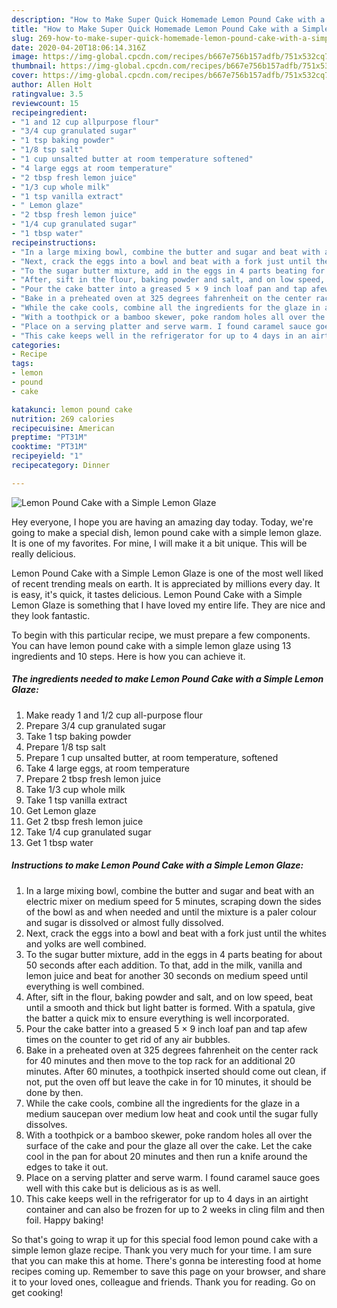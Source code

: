 ```yaml
---
description: "How to Make Super Quick Homemade Lemon Pound Cake with a Simple Lemon Glaze"
title: "How to Make Super Quick Homemade Lemon Pound Cake with a Simple Lemon Glaze"
slug: 269-how-to-make-super-quick-homemade-lemon-pound-cake-with-a-simple-lemon-glaze
date: 2020-04-20T18:06:14.316Z
image: https://img-global.cpcdn.com/recipes/b667e756b157adfb/751x532cq70/lemon-pound-cake-with-a-simple-lemon-glaze-recipe-main-photo.jpg
thumbnail: https://img-global.cpcdn.com/recipes/b667e756b157adfb/751x532cq70/lemon-pound-cake-with-a-simple-lemon-glaze-recipe-main-photo.jpg
cover: https://img-global.cpcdn.com/recipes/b667e756b157adfb/751x532cq70/lemon-pound-cake-with-a-simple-lemon-glaze-recipe-main-photo.jpg
author: Allen Holt
ratingvalue: 3.5
reviewcount: 15
recipeingredient:
- "1 and 12 cup allpurpose flour"
- "3/4 cup granulated sugar"
- "1 tsp baking powder"
- "1/8 tsp salt"
- "1 cup unsalted butter at room temperature softened"
- "4 large eggs at room temperature"
- "2 tbsp fresh lemon juice"
- "1/3 cup whole milk"
- "1 tsp vanilla extract"
- " Lemon glaze"
- "2 tbsp fresh lemon juice"
- "1/4 cup granulated sugar"
- "1 tbsp water"
recipeinstructions:
- "In a large mixing bowl, combine the butter and sugar and beat with an electric mixer on medium speed for 5 minutes, scraping down the sides of the bowl as and when needed and until the mixture is a paler colour and sugar is dissolved or almost fully dissolved."
- "Next, crack the eggs into a bowl and beat with a fork just until the whites and yolks are well combined."
- "To the sugar butter mixture, add in the eggs in 4 parts beating for about 50 seconds after each addition. To that, add in the milk, vanilla and lemon juice and beat for another 30 seconds on medium speed until everything is well combined."
- "After, sift in the flour, baking powder and salt, and on low speed, beat until a smooth and thick but light batter is formed. With a spatula, give the batter a quick mix to ensure everything is well incorporated."
- "Pour the cake batter into a greased 5 × 9 inch loaf pan and tap afew times on the counter to get rid of any air bubbles."
- "Bake in a preheated oven at 325 degrees fahrenheit on the center rack for 40 minutes and then move to the top rack for an additional 20 minutes. After 60 minutes, a toothpick inserted should come out clean, if not, put the oven off but leave the cake in for 10 minutes, it should be done by then."
- "While the cake cools, combine all the ingredients for the glaze in a medium saucepan over medium low heat and cook until the sugar fully dissolves."
- "With a toothpick or a bamboo skewer, poke random holes all over the surface of the cake and pour the glaze all over the cake. Let the cake cool in the pan for about 20 minutes and then run a knife around the edges to take it out."
- "Place on a serving platter and serve warm. I found caramel sauce goes well with this cake but is delicious as is as well."
- "This cake keeps well in the refrigerator for up to 4 days in an airtight container and can also be frozen for up to 2 weeks in cling film and then foil. Happy baking!"
categories:
- Recipe
tags:
- lemon
- pound
- cake

katakunci: lemon pound cake 
nutrition: 269 calories
recipecuisine: American
preptime: "PT31M"
cooktime: "PT31M"
recipeyield: "1"
recipecategory: Dinner

---
```



![Lemon Pound Cake with a Simple Lemon Glaze](https://img-global.cpcdn.com/recipes/b667e756b157adfb/751x532cq70/lemon-pound-cake-with-a-simple-lemon-glaze-recipe-main-photo.jpg)

Hey everyone, I hope you are having an amazing day today. Today, we're going to make a special dish, lemon pound cake with a simple lemon glaze. It is one of my favorites. For mine, I will make it a bit unique. This will be really delicious.



Lemon Pound Cake with a Simple Lemon Glaze is one of the most well liked of recent trending meals on earth. It is appreciated by millions every day. It is easy, it's quick, it tastes delicious. Lemon Pound Cake with a Simple Lemon Glaze is something that I have loved my entire life. They are nice and they look fantastic.


To begin with this particular recipe, we must prepare a few components. You can have lemon pound cake with a simple lemon glaze using 13 ingredients and 10 steps. Here is how you can achieve it.

<!--inarticleads1-->

##### The ingredients needed to make Lemon Pound Cake with a Simple Lemon Glaze:

1. Make ready 1 and 1/2 cup all-purpose flour
1. Prepare 3/4 cup granulated sugar
1. Take 1 tsp baking powder
1. Prepare 1/8 tsp salt
1. Prepare 1 cup unsalted butter, at room temperature, softened
1. Take 4 large eggs, at room temperature
1. Prepare 2 tbsp fresh lemon juice
1. Take 1/3 cup whole milk
1. Take 1 tsp vanilla extract
1. Get  Lemon glaze
1. Get 2 tbsp fresh lemon juice
1. Take 1/4 cup granulated sugar
1. Get 1 tbsp water




<!--inarticleads2-->

##### Instructions to make Lemon Pound Cake with a Simple Lemon Glaze:

1. In a large mixing bowl, combine the butter and sugar and beat with an electric mixer on medium speed for 5 minutes, scraping down the sides of the bowl as and when needed and until the mixture is a paler colour and sugar is dissolved or almost fully dissolved.
1. Next, crack the eggs into a bowl and beat with a fork just until the whites and yolks are well combined.
1. To the sugar butter mixture, add in the eggs in 4 parts beating for about 50 seconds after each addition. To that, add in the milk, vanilla and lemon juice and beat for another 30 seconds on medium speed until everything is well combined.
1. After, sift in the flour, baking powder and salt, and on low speed, beat until a smooth and thick but light batter is formed. With a spatula, give the batter a quick mix to ensure everything is well incorporated.
1. Pour the cake batter into a greased 5 × 9 inch loaf pan and tap afew times on the counter to get rid of any air bubbles.
1. Bake in a preheated oven at 325 degrees fahrenheit on the center rack for 40 minutes and then move to the top rack for an additional 20 minutes. After 60 minutes, a toothpick inserted should come out clean, if not, put the oven off but leave the cake in for 10 minutes, it should be done by then.
1. While the cake cools, combine all the ingredients for the glaze in a medium saucepan over medium low heat and cook until the sugar fully dissolves.
1. With a toothpick or a bamboo skewer, poke random holes all over the surface of the cake and pour the glaze all over the cake. Let the cake cool in the pan for about 20 minutes and then run a knife around the edges to take it out.
1. Place on a serving platter and serve warm. I found caramel sauce goes well with this cake but is delicious as is as well.
1. This cake keeps well in the refrigerator for up to 4 days in an airtight container and can also be frozen for up to 2 weeks in cling film and then foil. Happy baking!




So that's going to wrap it up for this special food lemon pound cake with a simple lemon glaze recipe. Thank you very much for your time. I am sure that you can make this at home. There's gonna be interesting food at home recipes coming up. Remember to save this page on your browser, and share it to your loved ones, colleague and friends. Thank you for reading. Go on get cooking!
